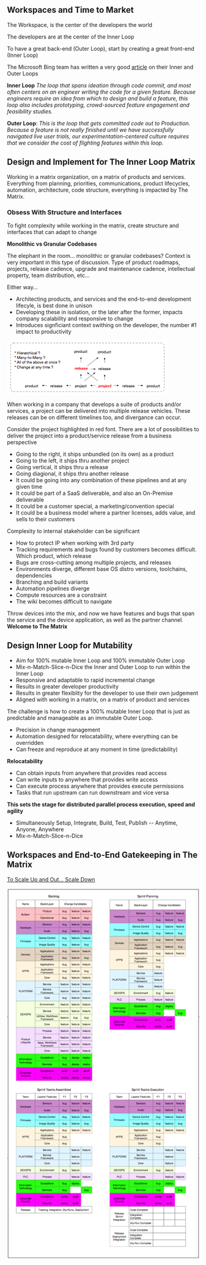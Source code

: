 Workspaces and Time to Market
---
The Workspace, is the center of the developers the world

The developers are at the center of the Inner Loop

To have a great back-end (Outer Loop), start by creating a great front-end (Inner Loop)  

The Microsoft Bing team has written a very good [article](https://www.youtube.com/playlist?list=PLReL099Y5nRdbZoYZfTIwVEmrUTrWmbWx) on their Inner and Outer Loops

**Inner Loop**  *The loop that spans ideation through code commit, and most 
often centers on an engineer writing the code for a given feature. Because 
engineers require an idea from which to design and build a feature, this loop 
also includes prototyping, crowd-sourced feature engagement and feasibility 
studies.*  

**Outer Loop**: *This is the loop that gets committed code out to Production. 
Because a feature is not really finished until we have successfully navigated 
live user trials, our experimentation-centered culture requires that we 
consider the cost of flighting features within this loop.*  

Design and Implement for The Inner Loop Matrix
---
Working in a matrix organization, on a matrix of products and services.  Everything from 
planning, priorities, communications, product lifecycles, automation, architecture, code 
structure, everything is impacted by The Matrix.

### Obsess With Structure and Interfaces  
To fight complexity while working in the matrix, create structure and interfaces that can adapt to change

**Monolithic vs Granular Codebases**  

The elephant in the room... monolithic or granular codebases? Context is very important in this
type of discussion. Type of product roadmaps, projects, release cadence, upgrade and maintenance 
cadence, intellectual property, team distribution, etc...   

Either way...   

* Architecting products, and services and the end-to-end development lifecyle, is best done in unison  
* Developing these in isolation, or the later after the former, impacts company scalability and responsive to change  
* Introduces signficiant context swithing on the developer, the number #1 impact to productivity  

![The Matrix](many-to-many-small.png)  

When working in a company that develops a suite of products and/or services, a project can be delivered
into multiple release vehicles. These releases can be on different timelines too, and divergance
can occur.

Consider the project highlighted in red font. There are a lot of possibilities to deliver the project
into a product/service release from a business perspective  

* Going to the right, it ships unbundled (on its own) as a product  
* Going to the left, it ships thru another project
* Going vertical, it ships thru a release
* Going diagional, it ships thru another release
* It could be going into any combination of these pipelines and at any given time
* It could be part of a SaaS deliverable, and also an On-Premise deliverable
* It could be a customer special, a marketing/convention special
* It could be a business model where a partner licenses, adds value, and sells to their customers

Complexity to internal stakeholder can be significant

* How to protect IP when working with 3rd party 
* Tracking requirements and bugs found by customers becomes difficult. Which product, which release  
* Bugs are cross-cutting among multiple projects, and releases
* Environments diverge, different base OS distro versions, toolchains, dependencies  
* Branching and build variants  
* Automation pipelines diverge  
* Compute resources are a constraint
* The wiki becomes difficult to navigate  

Throw devices into the mix, and now we have features and bugs that span the service and 
the device application, as well as the partner channel.  **Welcome to The Matrix**  

Design Inner Loop for Mutability
---
* Aim for 100% mutable Inner Loop and 100% immutable Outer Loop
* Mix-n-Match-Slice-n-Dice the Inner and Outer Loop to run within the Inner Loop
* Responsive and adaptable to rapid incremental change
* Results in greater developer productivity  
* Results in greater flexiblity for the developer to use their own judgement
* Aligned with working in a matrix, on a matrix of product and services  

The challenge is how to create a 100% mutable Inner Loop that is just as predictable
and manageable as an immutable Outer Loop. 

* Precision in change management
* Automation designed for relocatability, where everything can be overridden  
* Can freeze and reproduce at any moment in time (predictability)

**Relocatability**
* Can obtain inputs from anywhere that provides read access
* Can write inputs to anywhere that provides write access
* Can execute process anywhere that provides execute permissions  
* Tasks that run upstream can run downstream and vice versa  

**This sets the stage for distributed parallel process execution, speed and agility**  
* Simultaneously Setup, Integrate, Build, Test, Publish -- Anytime, Anyone, Anywhere
* Mix-n-Match-Slice-n-Dice  

Workspaces and End-to-End Gatekeeping in The Matrix  
---
[To Scale Up and Out... Scale Down](laptop-to-anywhere.png)

![Aligning Workspaces With End-to-End Lifecycles](backlog-sprint-conceptual.png)  

